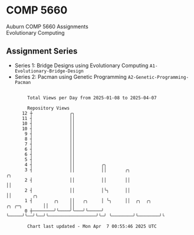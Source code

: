 # COMP 5660
Auburn COMP 5660 Assignments  
Evolutionary Computing

## Assignment Series
- Series 1: Bridge Designs using Evolutionary Computing `A1-Evolutionary-Bridge-Design`
- Series 2: Pacman using Genetic Programming `A2-Genetic-Programming-Pacman`

```

        Total Views per Day from 2025-01-08 to 2025-04-07

        Repository Views
      12 ┼              ╭╮
      11 ┤              ││
      10 ┤              ││
      10 ┤              ││
       9 ┤              ││
       8 ┤              ││
       7 ┤              ││
       6 ┤              ││
       6 ┤              ││
       5 ┤              ││
       4 ┤              ││          ╭╮
       3 ┤              ││          ││       ╭╮                                        ╭╮
       2 ┤              ││          ││       ││                                        ││
       2 ┤              ││          │╰╮      ││                                        ││        ╭╮
       1 ┤        ╭╮    ││   ╭╮     │ ╰╮     ││  ╭╮  ╭╮                  ╭╮ ╭─╮        ││        ││
       0 ┼────────╯╰────╯╰───╯╰─────╯  ╰─────╯╰──╯╰──╯╰──────────────────╯╰─╯ ╰────────╯╰────────╯╰

        Chart last updated - Mon Apr  7 00:55:46 2025 UTC
        
```
